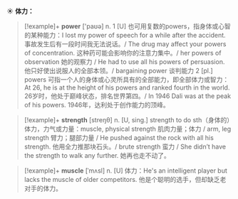 ☀ <span class="category">**体力：**</span>
>[!example]+ <span class="vocabulary">**power**</span> ['paʊə] 
> <span class="definition">n. 1 [U] 也可用复数的powers，指身体或心智的某种能力：</span>I lost my power of speech for a while after the accident. 事故发生后有一段时间我无法说话。/ The drug may affect your powers of concentration. 这种药可能会影响你的注意力集中。/ her powers of observation 她的观察力 / He had to use all his powers of persuasion. 他只好使出说服人的全部本领。/ bargaining power 谈判能力 <span class="definition">2 [pl.] powers 可指一个人的身体或心灵所具有的全部能力，即全部体力或智力：</span>At 26, he is at the height of his powers and ranked fourth in the world. 26岁时，他处于巅峰状态，排名世界第四。/ In 1946 Dali was at the peak of his powers. 1946年，达利处于创作能力的顶峰。

>[!example]+ <span class="vocabulary">**strength**</span> [streŋθ] 
> <span class="definition">n. [U, sing.] strength to do sth（身体的）体力，力气或力量：</span>muscle, physical strength 肌肉力量；体力 / arm, leg strength 臂力；腿部力量 / He pushed against the rock with all his strength. 他用全力推那块石头。/ brute strength 蛮力 / She didn’t have the strength to walk any further. 她再也走不动了。
           
>[!example]+ <span class="vocabulary">**muscle**</span> [ˈmʌsl]
> <span class="definition">n. [U] 体力：</span>He's an intelligent player but lacks the muscle of older competitors. 他是个聪明的选手，但却缺乏老对手的体力。

